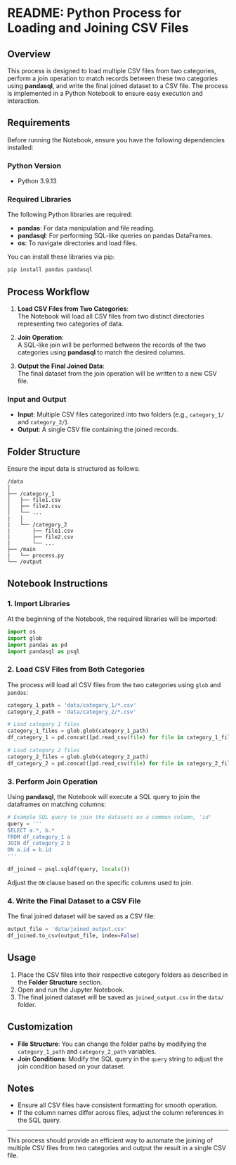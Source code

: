 # README: Python Process for Loading and Joining CSV Files

## Overview

This process is designed to load multiple CSV files from two categories, perform a join operation to match records between these two categories using **pandasql**, and write the final joined dataset to a CSV file. The process is implemented in a Python Notebook to ensure easy execution and interaction.

## Requirements

Before running the Notebook, ensure you have the following dependencies installed:

### Python Version
- Python 3.9.13

### Required Libraries
The following Python libraries are required:
- **pandas**: For data manipulation and file reading.
- **pandasql**: For performing SQL-like queries on pandas DataFrames.
- **os**: To navigate directories and load files.

You can install these libraries via pip:
```bash
pip install pandas pandasql
```

## Process Workflow

1. **Load CSV Files from Two Categories**:  
   The Notebook will load all CSV files from two distinct directories representing two categories of data.
   
2. **Join Operation**:  
   A SQL-like join will be performed between the records of the two categories using **pandasql** to match the desired columns.
   
3. **Output the Final Joined Data**:  
   The final dataset from the join operation will be written to a new CSV file.

### Input and Output

- **Input**: Multiple CSV files categorized into two folders (e.g., `category_1/` and `category_2/`).
- **Output**: A single CSV file containing the joined records.

## Folder Structure

Ensure the input data is structured as follows:
```
/data
│
├── /category_1
│   ├── file1.csv
│   ├── file2.csv
│   └── ...
|   │
|   └── /category_2
|       ├── file1.csv
|       ├── file2.csv
|       └── ...
├── /main
|   └── process.py
└── /output

```

## Notebook Instructions

### 1. Import Libraries
At the beginning of the Notebook, the required libraries will be imported:
```python
import os
import glob
import pandas as pd
import pandasql as psql
```

### 2. Load CSV Files from Both Categories
The process will load all CSV files from the two categories using `glob` and `pandas`:
```python
category_1_path = 'data/category_1/*.csv'
category_2_path = 'data/category_2/*.csv'

# Load category 1 files
category_1_files = glob.glob(category_1_path)
df_category_1 = pd.concat([pd.read_csv(file) for file in category_1_files], ignore_index=True)

# Load category 2 files
category_2_files = glob.glob(category_2_path)
df_category_2 = pd.concat([pd.read_csv(file) for file in category_2_files], ignore_index=True)
```

### 3. Perform Join Operation
Using **pandasql**, the Notebook will execute a SQL query to join the dataframes on matching columns:
```python
# Example SQL query to join the datasets on a common column, 'id'
query = '''
SELECT a.*, b.*
FROM df_category_1 a
JOIN df_category_2 b
ON a.id = b.id
'''

df_joined = psql.sqldf(query, locals())
```
Adjust the `ON` clause based on the specific columns used to join.

### 4. Write the Final Dataset to a CSV File
The final joined dataset will be saved as a CSV file:
```python
output_file = 'data/joined_output.csv'
df_joined.to_csv(output_file, index=False)
```

## Usage

1. Place the CSV files into their respective category folders as described in the **Folder Structure** section.
2. Open and run the Jupyter Notebook.
3. The final joined dataset will be saved as `joined_output.csv` in the `data/` folder.

## Customization

- **File Structure**: You can change the folder paths by modifying the `category_1_path` and `category_2_path` variables.
- **Join Conditions**: Modify the SQL query in the `query` string to adjust the join condition based on your dataset.

## Notes

- Ensure all CSV files have consistent formatting for smooth operation.
- If the column names differ across files, adjust the column references in the SQL query.

---

This process should provide an efficient way to automate the joining of multiple CSV files from two categories and output the result in a single CSV file.
